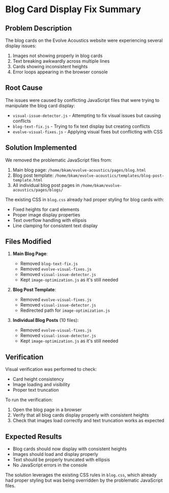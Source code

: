 # Blog Card Display Fix Summary

## Problem Description
The blog cards on the Evolve Acoustics website were experiencing several display issues:
1. Images not showing properly in blog cards
2. Text breaking awkwardly across multiple lines
3. Cards showing inconsistent heights
4. Error loops appearing in the browser console

## Root Cause
The issues were caused by conflicting JavaScript files that were trying to manipulate the blog card display:
- `visual-issue-detector.js` - Attempting to fix visual issues but causing conflicts
- `blog-text-fix.js` - Trying to fix text display but creating conflicts
- `evolve-visual-fixes.js` - Applying visual fixes but conflicting with CSS

## Solution Implemented
We removed the problematic JavaScript files from:
1. Main blog page: `/home/bkam/evolve-acoustics/pages/blog.html`
2. Blog post template: `/home/bkam/evolve-acoustics/templates/blog-post-template.html`
3. All individual blog post pages in `/home/bkam/evolve-acoustics/pages/blogs/`

The existing CSS in `blog.css` already had proper styling for blog cards with:
- Fixed heights for card elements
- Proper image display properties
- Text overflow handling with ellipsis
- Line clamping for consistent text display

## Files Modified
1. **Main Blog Page**:
   - Removed `blog-text-fix.js`
   - Removed `evolve-visual-fixes.js`
   - Removed `visual-issue-detector.js`
   - Kept `image-optimization.js` as it's still needed

2. **Blog Post Template**:
   - Removed `evolve-visual-fixes.js`
   - Removed `visual-issue-detector.js`
   - Redirected path for `image-optimization.js`

3. **Individual Blog Posts** (10 files):
   - Removed `evolve-visual-fixes.js`
   - Removed `visual-issue-detector.js`
   - Kept `image-optimization.js` as it's still needed

## Verification
Visual verification was performed to check:
- Card height consistency
- Image loading and visibility
- Proper text truncation

To run the verification:
1. Open the blog page in a browser
2. Verify that all blog cards display properly with consistent heights
3. Check that images load correctly and text truncation works as expected

## Expected Results
- Blog cards should now display with consistent heights
- Images should load and display properly
- Text should be properly truncated with ellipsis
- No JavaScript errors in the console

The solution leverages the existing CSS rules in `blog.css`, which already had proper styling but was being overridden by the problematic JavaScript files.
